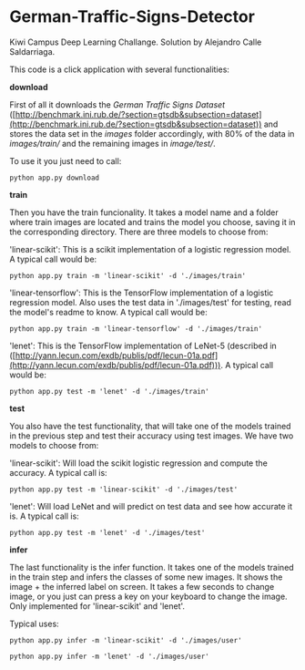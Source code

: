 # German-Traffic-Signs-Detector
Kiwi Campus Deep Learning Challange. Solution by Alejandro Calle Saldarriaga.

This code is a click application with several functionalities:

**download**

First of all it downloads the *German Traffic Signs Dataset* ([http://benchmark.ini.rub.de/?section=gtsdb&subsection=dataset](http://benchmark.ini.rub.de/?section=gtsdb&subsection=dataset)) and stores the data set in the *images* folder accordingly, with 80% of the data in *images/train/* and the remaining images in *image/test/*.

To use it you just need to call:

    python app.py download

**train**

Then you have the train funcionality. It takes a model name and a folder where train images are located and trains the model you choose, saving it in the corresponding directory. There are three models to choose from:

'linear-scikit': This is a scikit implementation of a logistic regression model. A typical call would be:

    python app.py train -m 'linear-scikit' -d './images/train'

'linear-tensorflow': This is the TensorFlow implementation of a logistic regression model. Also uses the test data in './images/test' for testing, read the model's readme to know. A typical call would be:

    python app.py train -m 'linear-tensorflow' -d './images/train'

'lenet': This is the TensorFlow implementation of LeNet-5 (described in ([http://yann.lecun.com/exdb/publis/pdf/lecun-01a.pdf](http://yann.lecun.com/exdb/publis/pdf/lecun-01a.pdf))). A typical call would be:

    python app.py test -m 'lenet' -d './images/train'

**test**

You also have the test functionality, that will take one of the models trained in the previous step and test their accuracy using test images. We have two models to choose from:

'linear-scikit': Will load the scikit logistic regression and compute the accuracy. A typical call is:

    python app.py test -m 'linear-scikit' -d './images/test'

'lenet': Will load LeNet and will predict on test data and see how accurate it is. A typical call is:

    python app.py test -m 'lenet' -d './images/test'

**infer**

The last functionality is the infer function. It takes one of the models trained in the train step and infers the classes of some new images. It shows the image + the inferred label on screen. It takes a few seconds to change image, or you just can press a key on your keyboard to change the image. Only implemented for 'linear-scikit' and 'lenet'.

Typical uses:

    python app.py infer -m 'linear-scikit' -d './images/user'

    python app.py infer -m 'lenet' -d './images/user'



